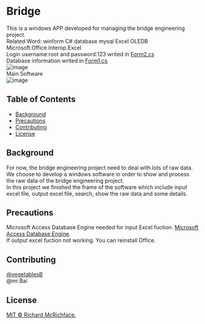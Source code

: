 # Bridge
This is a windows APP developed for managing the bridge engineering project.<br>
Related Word: winform C# database mysql Excel OLEDB Microsoft.Office.Interop.Excel<br>
Login username:root and password:123 writed in [Form2.cs](https://github.com/vegetablesB/bridge/blob/master/Form2.cs)<br>
Database information writed in [Form1.cs](https://github.com/vegetablesB/bridge/blob/master/Form1.cs)<br>
![image](https://user-images.githubusercontent.com/44360183/114899423-88346800-9e45-11eb-9814-978a26ca2d2a.png)<br>
Main Software<br>
![image](https://user-images.githubusercontent.com/44360183/114900008-08f36400-9e46-11eb-8041-87f59a95b0d1.png)



## Table of Contents

- [Background](#background)
- [Precautions](#Precautions)
- [Contributing](#contributing)
- [License](#license)

## Background
For now, the bridge engineering project need to deal with lots of raw data. We choose to develop a windows software in order to show and process the raw data of the bridge engineering project.<br>
In this project we finished the frame of the software which include input excel file, output excel file, search, show the raw data and some details.

## Precautions
Microsoft Access Database Engine needed for input Excel fuction.  [Microsoft Access Database Engine](https://www.microsoft.com/en-hk/download/details.aspx?id=13255).  
If output excel fuction not working. You can reinstall Office.

## Contributing
[@vegetablesB](https://github.com/vegetablesB)  
@mr.Bai

## License
[MIT © Richard McRichface.](../LICENSE)


